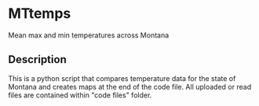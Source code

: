 # MTtemps
Mean max and min temperatures across Montana
## Description
This is a python script that compares temperature data for the state of Montana and creates maps at the end of the code file. All uploaded or read files are contained within "code files" folder. 

